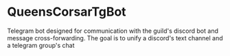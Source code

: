 # QueensCorsarTgBot
Telegram bot designed for communication with the guild's discord bot and message cross-forwarding. The goal is to unify a discord's text channel and a telegram group's chat
